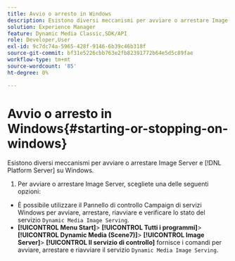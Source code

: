 ```yaml
---
title: Avvio o arresto in Windows
description: Esistono diversi meccanismi per avviare o arrestare Image Server e  [!DNL Platform Server]  su Windows
solution: Experience Manager
feature: Dynamic Media Classic,SDK/API
role: Developer,User
exl-id: 9c7dc74a-5965-428f-9146-6b39c46b318f
source-git-commit: bf31e5226cbb763e2fb82391772b64e5d5c89fae
workflow-type: tm+mt
source-wordcount: '85'
ht-degree: 0%

---
```


# Avvio o arresto in Windows{#starting-or-stopping-on-windows}

Esistono diversi meccanismi per avviare o arrestare Image Server e [!DNL Platform Server] su Windows.

1. Per avviare o arrestare Image Server, scegliete una delle seguenti opzioni:

* È possibile utilizzare il Pannello di controllo Campaign di servizi Windows per avviare, arrestare, riavviare e verificare lo stato del servizio `Dynamic Media Image Serving`.
* **[!UICONTROL Menu Start]**> **[!UICONTROL Tutti i programmi]**> **[!UICONTROL Dynamic Media (Scene7)]**> **[!UICONTROL Image Server]**> **[!UICONTROL Il servizio di controllo]** fornisce i comandi per avviare, arrestare e riavviare il servizio `Dynamic Media Image Serving`.
